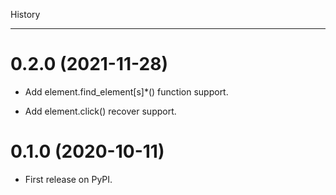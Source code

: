 History
*******

0.2.0 (2021-11-28)
==================
* Add element.find_element[s]*() function support.

* Add element.click() recover support.

0.1.0 (2020-10-11)
==================

* First release on PyPI.
